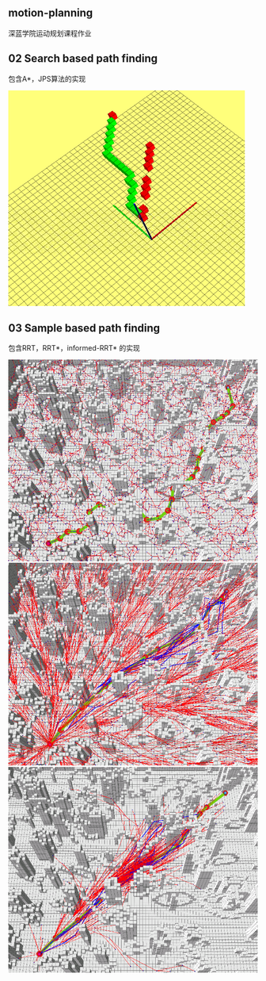 ## motion-planning
深蓝学院运动规划课程作业
## 02 Search based path finding
包含A*，JPS算法的实现

![A* 与JPS对比](https://github.com/yangyichu/motion-planning/blob/main/02-Search-Based-Methods/2.png)

## 03 Sample based path finding
包含RRT，RRT*，informed-RRT* 的实现

![RRT](https://github.com/yangyichu/motion-planning/blob/main/03-Sample-Based-Methods/1.png)![informed RRT*](https://github.com/yangyichu/motion-planning/blob/main/03-Sample-Based-Methods/2.png)![RRT*](https://github.com/yangyichu/motion-planning/blob/main/03-Sample-Based-Methods/3.png)
